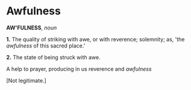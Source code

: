 # Awfulness

**AW'FULNESS**, _noun_

**1.** The quality of striking with awe, or with reverence; solemnity; as, 'the _awfulness_ of this sacred place.'

**2.** The state of being struck with awe.

A help to prayer, producing in us reverence and _awfulness_

\[Not legitimate.\]